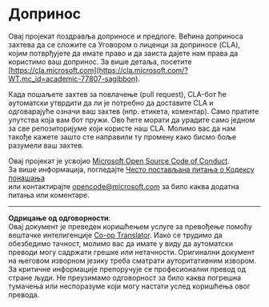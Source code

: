 <!--
CO_OP_TRANSLATOR_METADATA:
{
  "original_hash": "777400e9f0336c7ee2f9a1200a88478f",
  "translation_date": "2025-08-27T21:59:07+00:00",
  "source_file": "CONTRIBUTING.md",
  "language_code": "sr"
}
-->
# Допринос

Овај пројекат поздравља доприносе и предлоге. Већина доприноса захтева да се сложите са Уговором о лиценци за доприносе (CLA), којим потврђујете да имате право и да заиста дајете нам права да користимо ваш допринос. За више детаља, посетите [https://cla.microsoft.com](https://cla.microsoft.com/?WT.mc_id=academic-77807-sagibbon).

Када пошаљете захтев за повлачење (pull request), CLA-бот ће аутоматски утврдити да ли је потребно да доставите CLA и одговарајуће означи ваш захтев (нпр. етикета, коментар). Само пратите упутства која вам бот пружи. Ово ћете морати да урадите само једном за све репозиторијуме који користе наш CLA. Молимо вас да нам такође кажете зашто сте направили ту промену како бисмо боље разумели ваш захтев.

Овај пројекат је усвојио [Microsoft Open Source Code of Conduct](https://opensource.microsoft.com/codeofconduct/?WT.mc_id=academic-77807-sagibbon).  
За више информација, погледајте [Често постављана питања о Кодексу понашања](https://opensource.microsoft.com/codeofconduct/faq/?WT.mc_id=academic-77807-sagibbon)  
или контактирајте [opencode@microsoft.com](mailto:opencode@microsoft.com) за било каква додатна питања или коментаре.

---

**Одрицање од одговорности**:  
Овај документ је преведен коришћењем услуге за превођење помоћу вештачке интелигенције [Co-op Translator](https://github.com/Azure/co-op-translator). Иако се трудимо да обезбедимо тачност, молимо вас да имате у виду да аутоматски преводи могу садржати грешке или нетачности. Оригинални документ на његовом изворном језику треба сматрати ауторитативним извором. За критичне информације препоручује се професионални превод од стране људи. Не преузимамо одговорност за било каква погрешна тумачења или неспоразуме који могу настати услед коришћења овог превода.